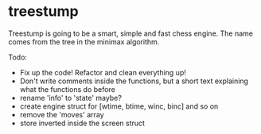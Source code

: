# treestump
Treestump is going to be a smart, simple and fast chess engine. The name comes from the tree in the minimax algorithm.

Todo:
- Fix up the code! Refactor and clean everything up!
- Don't write comments inside the functions, but a
  short text explaining what the functions do before
- rename 'info' to 'state' maybe?
- create engine struct for [wtime, btime, winc, binc] and so on
- remove the 'moves' array
- store inverted inside the screen struct
